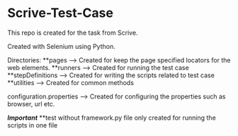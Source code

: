 # Scrive-Test-Case
This repo is created for the task from Scrive.

Created with Selenium using Python.

Directories:
**pages --> Created for keep the page specified locators for the web elements.
**runners --> Created for running the test case
**stepDefinitions --> Created for writing the scripts related to test case
**utilities --> Created for common methods

configuration.properties --> Created for configuring the properties such as browser, url etc.

***Important***
**test without framework.py file only created for running the scripts in one file
